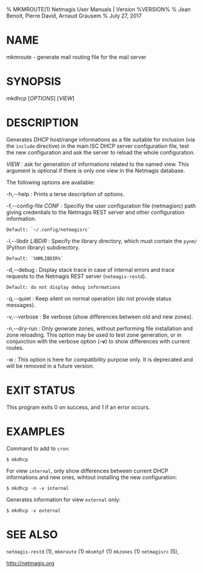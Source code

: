 % MKMROUTE(1) Netmagis User Manuals | Version %VERSION%
% Jean Benoit, Pierre David, Arnaud Grausem
% July 27, 2017

# NAME

mkmroute - generate mail routing file for the mail server


# SYNOPSIS

mkdhcp [*OPTIONS*] [*VIEW*]


# DESCRIPTION

Generates DHCP host/range informations as a file suitable for inclusion
(via the `include` directive) in the main ISC DHCP server configuration
file, test the new configuration and ask the server to reload the whole
configuration.

*VIEW*
  : ask for generation of informations related to the named view.
    This argument is optional if there is only one view in the
    Netmagis database.

The following options are available:

-h,--help
  : Prints a terse description of options.

-f,--config-file *CONF*
  : Specifiy the user configuration file (netmagisrc) path giving
    credentials to the Netmagis REST server and other configuration
    information.

    Default: `~/.config/netmagisrc`

-l,--libdir *LIBDIR*
  : Specify the library directory, which must contain the
    `pynm/` (Python library) subdirectory.

    Default: `%NMLIBDIR%`

-d,--debug
  : Display stack trace in case of internal errors and trace
    requests to the Netmagis REST server (`netmagis-restd`).

    Default: do not display debug informations

-q,--quiet
  : Keep silent on normal operation (do not provide status messages).

-v,--verbose
  : Be verbose (show differences between old and new zones).

-n,--dry-run
  : Only generate zones, without performing file installation and zone
    reloading. This option may be used to test zone generation, or
    in conjunction with the verbose option (**-v**) to show differences
    with current routes.

-w
  : This option is here for compatibility purpose only. It is deprecated
    and will be removed in a future version.


# EXIT STATUS

This program exits 0 on success, and 1 if an error occurs.


# EXAMPLES

Command to add to `cron`:

    $ mkdhcp

For view `internal`, only show differences between current DHCP
informations and new ones, wihtout installing the new configuration:

    $ mkdhcp -n -v internal

Generates information for view `external` only:

    $ mkdhcp -v external

# SEE ALSO

`netmagis-restd` (1),
`mkmroute` (1)
`mksmtpf` (1)
`mkzones` (1)
`netmagisrc` (5),

<http://netmagis.org>
